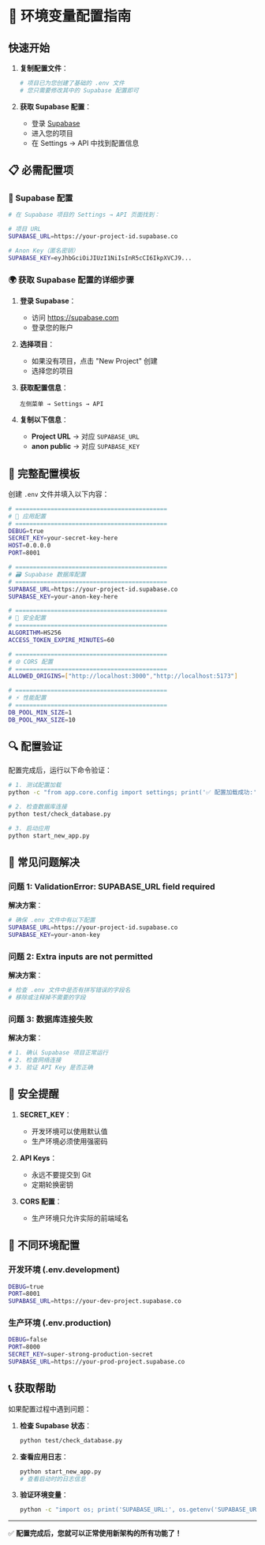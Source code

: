 # 🔧 环境变量配置指南

## 快速开始

1. **复制配置文件**：
   ```bash
   # 项目已为您创建了基础的 .env 文件
   # 您只需要修改其中的 Supabase 配置即可
   ```

2. **获取 Supabase 配置**：
   - 登录 [Supabase](https://supabase.com)
   - 进入您的项目
   - 在 Settings → API 中找到配置信息

## 📋 必需配置项

### 🔑 Supabase 配置

```bash
# 在 Supabase 项目的 Settings → API 页面找到：

# 项目 URL
SUPABASE_URL=https://your-project-id.supabase.co

# Anon Key（匿名密钥）
SUPABASE_KEY=eyJhbGciOiJIUzI1NiIsInR5cCI6IkpXVCJ9...
```

### 🌍 获取 Supabase 配置的详细步骤

1. **登录 Supabase**：
   - 访问 https://supabase.com
   - 登录您的账户

2. **选择项目**：
   - 如果没有项目，点击 "New Project" 创建
   - 选择您的项目

3. **获取配置信息**：
   ```
   左侧菜单 → Settings → API
   ```
   
4. **复制以下信息**：
   - **Project URL** → 对应 `SUPABASE_URL`
   - **anon public** → 对应 `SUPABASE_KEY`

## 📝 完整配置模板

创建 `.env` 文件并填入以下内容：

```bash
# ===========================================
# 🚀 应用配置
# ===========================================
DEBUG=true
SECRET_KEY=your-secret-key-here
HOST=0.0.0.0
PORT=8001

# ===========================================
# 🗃️ Supabase 数据库配置
# ===========================================
SUPABASE_URL=https://your-project-id.supabase.co
SUPABASE_KEY=your-anon-key-here

# ===========================================
# 🔐 安全配置
# ===========================================
ALGORITHM=HS256
ACCESS_TOKEN_EXPIRE_MINUTES=60

# ===========================================
# 🌐 CORS 配置
# ===========================================
ALLOWED_ORIGINS=["http://localhost:3000","http://localhost:5173"]

# ===========================================
# ⚡ 性能配置
# ===========================================
DB_POOL_MIN_SIZE=1
DB_POOL_MAX_SIZE=10
```

## 🔍 配置验证

配置完成后，运行以下命令验证：

```bash
# 1. 测试配置加载
python -c "from app.core.config import settings; print('✅ 配置加载成功:', settings.APP_NAME)"

# 2. 检查数据库连接
python test/check_database.py

# 3. 启动应用
python start_new_app.py
```

## 🚨 常见问题解决

### 问题 1: ValidationError: SUPABASE_URL field required
**解决方案**：
```bash
# 确保 .env 文件中有以下配置
SUPABASE_URL=https://your-project-id.supabase.co
SUPABASE_KEY=your-anon-key
```

### 问题 2: Extra inputs are not permitted
**解决方案**：
```bash
# 检查 .env 文件中是否有拼写错误的字段名
# 移除或注释掉不需要的字段
```

### 问题 3: 数据库连接失败
**解决方案**：
```bash
# 1. 确认 Supabase 项目正常运行
# 2. 检查网络连接
# 3. 验证 API Key 是否正确
```

## 🔐 安全提醒

1. **SECRET_KEY**：
   - 开发环境可以使用默认值
   - 生产环境必须使用强密码

2. **API Keys**：
   - 永远不要提交到 Git
   - 定期轮换密钥

3. **CORS 配置**：
   - 生产环境只允许实际的前端域名

## 🎯 不同环境配置

### 开发环境 (.env.development)
```bash
DEBUG=true
PORT=8001
SUPABASE_URL=https://your-dev-project.supabase.co
```

### 生产环境 (.env.production)
```bash
DEBUG=false
PORT=8000
SECRET_KEY=super-strong-production-secret
SUPABASE_URL=https://your-prod-project.supabase.co
```

## 📞 获取帮助

如果配置过程中遇到问题：

1. **检查 Supabase 状态**：
   ```bash
   python test/check_database.py
   ```

2. **查看应用日志**：
   ```bash
   python start_new_app.py
   # 查看启动时的日志信息
   ```

3. **验证环境变量**：
   ```bash
   python -c "import os; print('SUPABASE_URL:', os.getenv('SUPABASE_URL'))"
   ```

---

✅ **配置完成后，您就可以正常使用新架构的所有功能了！** 